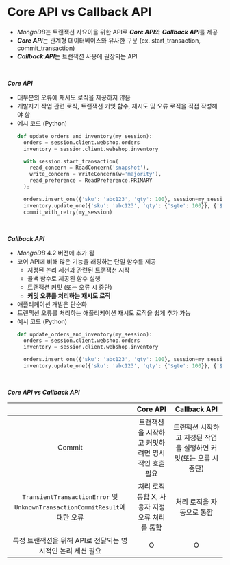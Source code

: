 # Core API vs Callback API

- *MongoDB*는 트랜잭션 사요이을 위한 API로 ***Core API***와 ***Callback APi***를 제공
- ***Core API***는 관계형 데이터베이스와 유사한 구문 (ex. start_transaction, commit_transaction)
- ***Callback API***는 트랜잭션 사용에 권장되는 API

<br>

***Core API***
- 대부분의 오류에 재시도 로직을 제공하지 않음
- 개발자가 작업 관련 로직, 트랜잭션 커밋 함수, 재시도 및 오류 로직을 직접 작성해야 함
- 예시 코드 (Python)
  ```py
  def update_orders_and_inventory(my_session):
    orders = session.client.webshop.orders
    inventory = session.client.webshop.inventory

    with session.start_transaction(
      read_concern = ReadConcern('snapshot'),
      write_concern = WriteConcern(w='majority'),
      read_preference = ReadPreference.PRIMARY
    );

    orders.insert_one({'sku': 'abc123', 'qty': 100}, session=my_session)
    inventory.update_one({'sku': 'abc123', 'qty': {'$gte': 100}}, {'$inc':{'qty': -100}}, session=my_session)
    commit_with_retry(my_session)
  ```

<br>

***Callback API***
- *MongoDB* 4.2 버전에 추가 됨
- 코어 API에 비해 많은 기능을 래핑하는 단일 함수를 제공
  - 지정된 논리 세션과 관련된 트랜잭션 시작
  - 콜백 함수로 제공된 함수 실행
  - 트랜잭션 커밋 (또는 오류 시 중단)
  - **커밋 오류를 처리하는 재시도 로직**
- 애플리케이션 개발은 단순화
- 트랜잭션 오류를 처리하는 애플리케이션 재시도 로직을 쉽게 추가 가능
- 예시 코드 (Python)
  ```py
  def update_orders_and_inventory(my_session):
    orders = session.client.webshop.orders
    inventory = session.client.webshop.inventory

    orders.insert_one({'sku': 'abc123', 'qty': 100}, session=my_session)
    inventory.update_one({'sku': 'abc123', 'qty': {'$gte': 100}}, {'$inc':{'qty': -100}}, session=my_session)
  ```
<br>

***Core API vs Callback API***

||Core API|Callback API|
|:---:|:---:|:---:|
|Commit|트랜잭션을 시작하고 커밋하려면 명시적인 호출 필요|트랜잭션 시작하고 지정된 작업을 실행하면 커밋(또는 오류 시 중단)|
|`TransientTransactionError` 및 `UnknownTransactionCommitResult`에 대한 오류|처리 로직 통합 X, 사용자 지정 오류 처리를 통합|처리 로직을 자동으로 통합|
|특정 트랜잭션을 위해 API로 전달되는 명시적인 논리 세션 필요|O|O|
